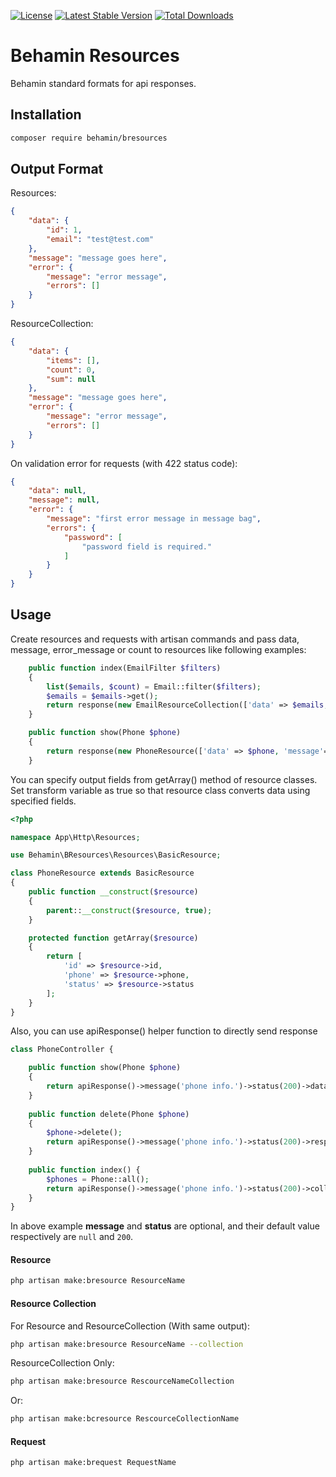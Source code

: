 [![License](https://poser.pugx.org/behamin/bresources/license)](//packagist.org/packages/behamin/bresources)
[![Latest Stable Version](https://poser.pugx.org/behamin/bresources/v)](//packagist.org/packages/behamin/bresources)
[![Total Downloads](https://poser.pugx.org/behamin/bresources/downloads)](//packagist.org/packages/behamin/bresources)

# Behamin Resources
Behamin standard formats for api responses.

## Installation
```bash
composer require behamin/bresources
```

## Output Format
Resources:
```json
{
    "data": {
        "id": 1,
        "email": "test@test.com"
    },
    "message": "message goes here",
    "error": {
        "message": "error message",
        "errors": []
    }
}
```
ResourceCollection:
```json
{
    "data": {
        "items": [],
        "count": 0,
        "sum": null
    },
    "message": "message goes here",
    "error": {
        "message": "error message",
        "errors": []
    }
}
```
On validation error for requests (with 422 status code):
```json
{
    "data": null,
    "message": null,
    "error": {
        "message": "first error message in message bag",
        "errors": {
            "password": [
                "password field is required."
            ]
        }
    }
}
```

## Usage
Create resources and requests with artisan commands and pass data, message, error_message or count to resources like following examples:

```php
    public function index(EmailFilter $filters)
    {
        list($emails, $count) = Email::filter($filters);
        $emails = $emails->get();
        return response(new EmailResourceCollection(['data' => $emails, 'count' => $count]));
    }
```

```php
    public function show(Phone $phone)
    {
        return response(new PhoneResource(['data' => $phone, 'message'=> 'phone info.']));
    }
```
You can specify output fields from getArray() method of resource classes. Set transform variable as true so that resource class converts data using specified fields.
```php
<?php

namespace App\Http\Resources;

use Behamin\BResources\Resources\BasicResource;

class PhoneResource extends BasicResource
{
    public function __construct($resource)
    {
        parent::__construct($resource, true);
    }

    protected function getArray($resource)
    {
        return [
            'id' => $resource->id,
            'phone' => $resource->phone,
            'status' => $resource->status
        ];
    }
}

```

Also, you can use apiResponse() helper function to directly send response

```php
class PhoneController {

    public function show(Phone $phone)
    {
        return apiResponse()->message('phone info.')->status(200)->data($phone);
    }
    
    public function delete(Phone $phone)
    {
        $phone->delete();
        return apiResponse()->message('phone info.')->status(200)->respond();
    }
    
    public function index() {
        $phones = Phone::all();
        return apiResponse()->message('phone info.')->status(200)->collection($phones, $phones->count());
    }
}
```
In above example **message** and **status** are optional, and their default value respectively are `null` and `200`.

#### Resource
```bash
php artisan make:bresource ResourceName
```

#### Resource Collection
For Resource and ResourceCollection (With same output):
```bash
php artisan make:bresource ResourceName --collection
```
ResourceCollection Only:
```bash
php artisan make:bresource RescourceNameCollection
```
Or:
```bash
php artisan make:bcresource RescourceCollectionName
```
#### Request
```bash
php artisan make:brequest RequestName
```
